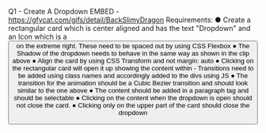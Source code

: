 Q1 - Create A Dropdown
EMBED - https://gfycat.com/gifs/detail/BackSlimyDragon
Requirements:
● Create a rectangular card which is center aligned and has the text "Dropdown" and
an Icon which is a <button> on the extreme right. These need to be spaced out by
using CSS Flexbox
● The Shadow of the dropdown needs to behave in the same way as shown in the clip
above
● Align the card by using CSS Transform and not margin: auto
● Clicking on the rectangular card will open it up showing the content within -
Transitions need to be added using class names and accordingly added to the divs
using JS
● The transition for the animation should be a Cubic Bezier transition ​and should look
similar to the one above
● The content should be added in a paragraph tag and should be selectable
● Clicking on the content when the dropdown is open should not close the card.
● Clicking only on the upper part of the card should close the dropdown 
